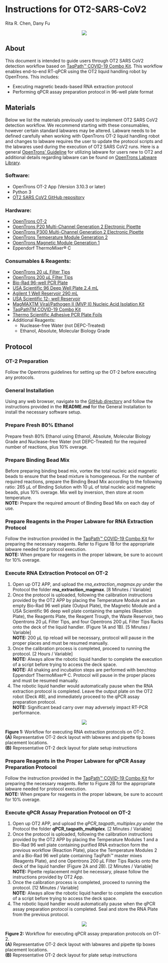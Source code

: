 # Instructions for OT2-SARS-CoV2
Rita R. Chen, Dany Fu    
<p align="center">
  <img src="https://user-images.githubusercontent.com/32885235/95505810-fb33c200-097c-11eb-9cb9-3f299bb68920.png" />
</p>


## About
This document is intended to guide users through OT2 SARS CoV2 detection workflow based on [TaqPath™ COVID-19 Combo Kit](https://www.fda.gov/media/136112/download).
This workflow enables end-to-end RT-qPCR using the OT2 liquid handling robot by OpenTrons. This includes:
- Executing magnetic beads-based RNA extraction protocol
- Performing qPCR assay preparation protocol in 96-well plate format

## Materials
Below we list the materials previously used to implement OT2 SARS CoV2 detection workflow. We recommend starting with these consumables, however certain standard labwares may be altered. Labware needs to be defined carefully when working with OpenTrons OT-2 liquid handling robot and changes to labware requires the user to update the protocol scripts and the labwares used during the execution of OT2 SARS CoV2 runs. Here is a general [OpenTrons’ Guideline](https://support.opentrons.com/en/articles/3137426-what-labware-can-i-use-with-the-ot-2) for utilizing labware for users new to OT2 and additional details regarding labware can be found on [OpenTrons Labware Library](https://labware.opentrons.com/).

### Software:
- OpenTrons OT-2 App (Version 3.10.3 or later)
- Python 3
- [OT2 SARS CoV2 GitHub repository](https://github.com/DAMPLAB/OT2-SARS-CoV2)

### Hardware:
- [OpenTrons OT-2](https://opentrons.com/ot-2)
- [OpenTrons P20 Multi-Channel Generation 2 Electronic Pipette](https://opentrons.com/pipettes)
- [OpenTrons P300 Multi-Channel Generation 2 Electronic Pipette](https://opentrons.com/pipettes)
- [OpenTrons Temperature Module Generation 2](https://opentrons.com/modules#temperature)
- [OpenTrons Magnetic Module Generation 1](https://opentrons.com/modules#magnetic)
- Eppendorf ThermoMixer® C

### Consumables & Reagents:
- [OpenTrons 20 µL Filter Tips](https://shop.opentrons.com/collections/opentrons-tips/products/opentrons-20ul-filter-tips)
- [OpenTrons 200 µL Filter Tips](https://shop.opentrons.com/collections/opentrons-tips/products/opentrons-200ul-filter-tips)
- [Bio-Rad 96-well PCR Plate](https://www.bio-rad.com/en-us/sku/hsp9601-hard-shell-96-well-pcr-plates-low-profile-thin-wall-skirted-white-clear?ID=hsp9601)
- [USA Scientific 96 Deep Well Plate 2.4 mL](https://www.usascientific.com/plateone-96-deep-well-2ml/p/PlateOne-96-Deep-Well-2mL)
- [Agilent 1 Well Reservoir 290 mL](https://www.agilent.com/store/en_US/Prod-201252-100/201252-100)
- [USA Scientific 12- well Reservoir](https://www.usascientific.com/12-channel-automation-reservoir/p/1061-8150)
- [MagMAXTM Viral/Pathogen II (MVP II) Nucleic Acid Isolation Kit](https://www.thermofisher.com/order/catalog/product/A48383#/A48383)
- [TaqPathTM COVID-19 Combo Kit](https://www.thermofisher.com/order/catalog/product/A47814#/A47814)
- [Thermo Scientific Adhesive PCR Plate Foils](https://www.thermofisher.com/order/catalog/product/A47814#/A47814)
- Additional Reagents:
    - Nuclease-free Water (not DEPC-Treated)
    - Ethanol, Absolute, Molecular Biology Grade

## Protocol
### OT-2 Preparation
Follow the Opentrons guidelines for setting up the OT-2 before executing any protocols.

### General Installation
Using any web browser, navigate to the [GitHub directory](https://github.com/DAMPLAB/OT2-SARS-CoV2) and follow the instructions provided in the **README.md** for the General Installation to install the necessary software setup.

### Prepare Fresh 80% Ethanol
Prepare fresh 80% Ethanol using Ethanol, Absolute, Molecular Biology Grade and Nuclease-free Water (not DEPC-Treated) for the required number of reactions, plus 10% overage.

### Prepare Binding Bead Mix
Before preparing binding bead mix, vortex the total nucleic acid magnetic beads to ensure that the bead mixture is homogeneous. For the number of required reactions, prepare the Binding Bead Mix according to the following ratio: 265 μL of Binding Solution with 10 μL of total nucleic acid magnetic beads, plus 10% overage. Mix well by inversion, then store at room temperature.    
**NOTE:** Prepare the required amount of Binding Bead Mix on each day of use.

### Prepare Reagents in the Proper Labware for RNA Extraction Protocol
Follow the instruction provided in the [TaqPath™ COVID-19 Combo Kit](https://www.fda.gov/media/136112/download) for preparing the necessary reagents. Refer to Figure 1B for the appropriate labware needed for protocol execution.    
**NOTE:** When prepare for reagents in the proper labware, be sure to account for 10% overage.

### Execute RNA Extraction Protocol on OT-2
1. Open up OT2 APP, and upload the *rna_extraction_magmax.py* under the Protocol the folder **rna_extraction_magmax**. [8 Minutes / Variable]
2. Once the protocol is uploaded, following the calibration instructions provided by the OT2 APP by placing the Temperature Module and an empty Bio-Rad 96 well plate (Output Plate), the Magnetic Module and a USA Scientific 96 deep well plate containing the samples (Reaction Plate), the Reagents Plate, the Reagent Trough, the Waste Reservoir, two Opentrons 20 µL Filter Tips, and four Opentrons 200 µL Filter Tips Racks onto the deck of the liquid handler. (Figure 1A and 1B). [5 Minutes / Variable]     
  **NOTE:** 200 µL tip reload will be necessary, protocol will pause in the proper places and must be resumed manually.       
3. Once the calibration process is completed, proceed to running the protocol. [2 Hours / Variable]     
  **NOTE:** Always allow the robotic liquid handler to complete the execution of a script before trying to access the deck space.    
  **NOTE:** All shaking and incubation steps are performed with benchtop Eppendorf ThermoMixer® C.  Protocol will pause in the proper places and must be resumed manually.    
4. The robotic liquid handler would automatically pause when the RNA extraction protocol is completed. Leave the output plate on the OT2 robot (Deck #8), and immediately proceed to the qPCR assay preparation protocol.    
  **NOTE:** Significant bead carry over may adversely impact RT-PCR performance.

<p align="center">
  <img src="https://user-images.githubusercontent.com/32885235/97507189-0910ad80-1953-11eb-8523-cfd40ce13af3.png" />

  **Figure 1:** Workflow for executing RNA extraction protocols on OT-2.     
  **(A)** Representative OT-2 deck layout with labwares and pipette tip boxes placement locations.     
  **(B)** Representative OT-2 deck layout for plate setup instructions
</p>

### Prepare Reagents in the Proper Labware for qPCR Assay Preparation Protocol
Follow the instruction provided in the [TaqPath™ COVID-19 Combo Kit](https://www.fda.gov/media/136112/download) for preparing the necessary reagents. Refer to Figure 2B for the appropriate labware needed for protocol execution.    
**NOTE:** When prepare for reagents in the proper labware, be sure to account for 10% overage.

### Execute qPCR Assay Preparation Protocol on OT-2
1. Open up OT2 APP, and upload the *qPCR_taqpath_multiplex.py* under the Protocol the folder **qPCR_taqpath_multiplex**. [2 Minutes / Variable]
2. Once the protocol is uploaded, following the calibration instructions provided by the OT2 APP by placing the Temperature Modules 1 and a Bio-Rad 96 well plate containing purified RNA extraction form the previous workflow (Reaction Plate), place the Temperature Modules 2 and a Bio-Rad 96 well plate containing TaqPath™ master mixes (Reagents Plate), and one Opentrons 200 µL Filter Tips Racks onto the deck of the liquid handler (Figure 2A and 2B). [2 Minutes / Variable]    
  **NOTE:** Pipette replacement might be necessary, please follow the instructions provided by OT2 App.
3. Once the calibration process is completed, proceed to running the protocol. [12 Minutes / Variable]    
  **NOTE:** Always allow the robotic liquid handler to complete the execution of a script before trying to access the deck space.
4. The robotic liquid handler would automatically pause when the qPCR assay preparation protocol is completed. Seal and store the RNA Plate from the previous protocol.

<p align="center">
  <img src="https://user-images.githubusercontent.com/32885235/97507580-d915da00-1953-11eb-88fe-4cc303e58564.png" />

  **Figure 2:** Workflow for executing qPCR assay preparation protocols on OT-2.     
  **(A)** Representative OT-2 deck layout with labwares and pipette tip boxes placement locations.     
  **(B)** Representative OT-2 deck layout for plate setup instructions
</p>
